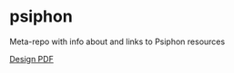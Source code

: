 # psiphon
Meta-repo with info about and links to Psiphon resources

[Design PDF](https://raw.githubusercontent.com/Psiphon-Inc/psiphon/master/files/DESIGN.pdf)
